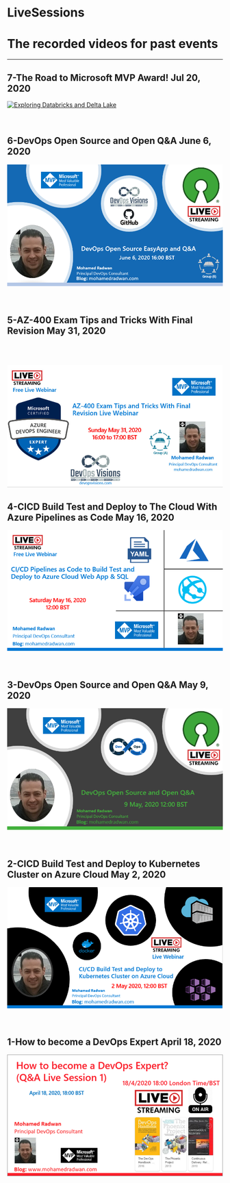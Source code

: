 # LiveSessions
# The recorded videos for past events <br>
--------------------

## 7-The Road to Microsoft MVP Award! Jul 20, 2020
[![Exploring Databricks and Delta Lake](https://user-images.githubusercontent.com/49816567/104467079-f65b5b80-55c6-11eb-86ea-ff67afaaef58.jpg)](https://youtu.be/740Rxv2I3xw)
<br><br><br>
## 6-DevOps Open Source and Open Q&A June 6, 2020
[![DevOps Open Source and Open Q&A](/assets/mics/OpenSource-Event-3.png)](https://youtu.be/nSSHmtDMJck)
<br><br><br>
## 5-AZ-400 Exam Tips and Tricks With Final Revision May 31,  2020
<br><br><br>
[![AZ-400 Exam Tips and Tricks](/assets/mics/Azure-DevOps-Expert.jpg)](https://youtu.be/jbcEJP3WjK8)
## 4-CICD Build Test and Deploy to The Cloud With Azure Pipelines as Code May 16, 2020
[![CI/CD as code using YAML](/assets/mics/YAML-Event-3.png)](https://www.youtube.com/watch?v=JOwX2rO-csI)
<br><br><br>
## 3-DevOps Open Source and Open Q&A May 9, 2020 
[![How to become a DevOps](/assets/mics/OpenSource-Event-2.png)](https://www.youtube.com/watch?v=JOwX2rO-csI)
<br><br><br>
## 2-CICD Build Test and Deploy to Kubernetes Cluster on Azure Cloud May 2, 2020
[![AKS CI/CD](/assets/mics/AKS-Event.png)](https://www.youtube.com/watch?v=QSapxLWZYq4)
<br><br><br>
## 1-How to become a DevOps Expert April 18, 2020
[![DevOps Open source](/assets/mics/How-to-become-DevOps.png)](https://www.youtube.com/watch?v=lZUykwu0_dc)
<br><br><br>


